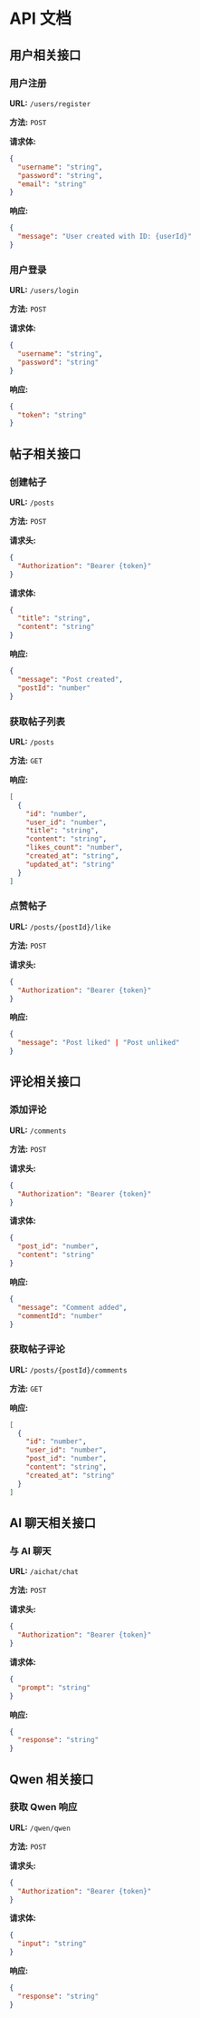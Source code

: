 # API 文档

## 用户相关接口

### 用户注册

**URL:** `/users/register`

**方法:** `POST`

**请求体:**
```json
{
  "username": "string",
  "password": "string",
  "email": "string"
}
```

**响应:**
```json
{
  "message": "User created with ID: {userId}"
}
```

### 用户登录

**URL:** `/users/login`

**方法:** `POST`

**请求体:**
```json
{
  "username": "string",
  "password": "string"
}
```

**响应:**
```json
{
  "token": "string"
}
```

## 帖子相关接口

### 创建帖子

**URL:** `/posts`

**方法:** `POST`

**请求头:**
```json
{
  "Authorization": "Bearer {token}"
}
```

**请求体:**
```json
{
  "title": "string",
  "content": "string"
}
```

**响应:**
```json
{
  "message": "Post created",
  "postId": "number"
}
```

### 获取帖子列表

**URL:** `/posts`

**方法:** `GET`

**响应:**
```json
[
  {
    "id": "number",
    "user_id": "number",
    "title": "string",
    "content": "string",
    "likes_count": "number",
    "created_at": "string",
    "updated_at": "string"
  }
]
```

### 点赞帖子

**URL:** `/posts/{postId}/like`

**方法:** `POST`

**请求头:**
```json
{
  "Authorization": "Bearer {token}"
}
```

**响应:**
```json
{
  "message": "Post liked" | "Post unliked"
}
```

## 评论相关接口

### 添加评论

**URL:** `/comments`

**方法:** `POST`

**请求头:**
```json
{
  "Authorization": "Bearer {token}"
}
```

**请求体:**
```json
{
  "post_id": "number",
  "content": "string"
}
```

**响应:**
```json
{
  "message": "Comment added",
  "commentId": "number"
}
```

### 获取帖子评论

**URL:** `/posts/{postId}/comments`

**方法:** `GET`

**响应:**
```json
[
  {
    "id": "number",
    "user_id": "number",
    "post_id": "number",
    "content": "string",
    "created_at": "string"
  }
]
```

## AI 聊天相关接口

### 与 AI 聊天

**URL:** `/aichat/chat`

**方法:** `POST`

**请求头:**
```json
{
  "Authorization": "Bearer {token}"
}
```

**请求体:**
```json
{
  "prompt": "string"
}
```

**响应:**
```json
{
  "response": "string"
}
```

## Qwen 相关接口

### 获取 Qwen 响应

**URL:** `/qwen/qwen`

**方法:** `POST`

**请求头:**
```json
{
  "Authorization": "Bearer {token}"
}
```

**请求体:**
```json
{
  "input": "string"
}
```

**响应:**
```json
{
  "response": "string"
}
```
